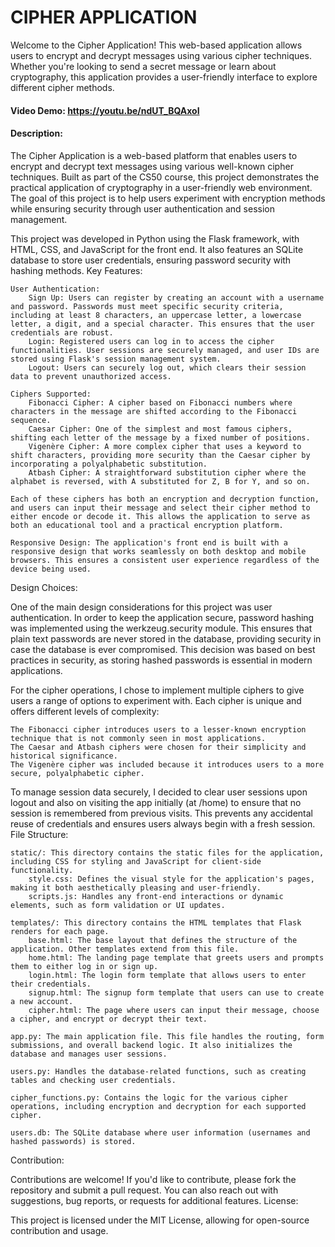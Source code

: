 # CIPHER APPLICATION
Welcome to the Cipher Application! This web-based application allows users to encrypt and decrypt messages using various cipher techniques. Whether you're looking to send a secret message or learn about cryptography, this application provides a user-friendly interface to explore different cipher methods.

#### Video Demo: https://youtu.be/ndUT_BQAxoI
#### Description:

The Cipher Application is a web-based platform that enables users to encrypt and decrypt text messages using various well-known cipher techniques. Built as part of the CS50 course, this project demonstrates the practical application of cryptography in a user-friendly web environment. The goal of this project is to help users experiment with encryption methods while ensuring security through user authentication and session management.

This project was developed in Python using the Flask framework, with HTML, CSS, and JavaScript for the front end. It also features an SQLite database to store user credentials, ensuring password security with hashing methods.
Key Features:

    User Authentication:
        Sign Up: Users can register by creating an account with a username and password. Passwords must meet specific security criteria, including at least 8 characters, an uppercase letter, a lowercase letter, a digit, and a special character. This ensures that the user credentials are robust.
        Login: Registered users can log in to access the cipher functionalities. User sessions are securely managed, and user IDs are stored using Flask's session management system.
        Logout: Users can securely log out, which clears their session data to prevent unauthorized access.

    Ciphers Supported:
        Fibonacci Cipher: A cipher based on Fibonacci numbers where characters in the message are shifted according to the Fibonacci sequence.
        Caesar Cipher: One of the simplest and most famous ciphers, shifting each letter of the message by a fixed number of positions.
        Vigenère Cipher: A more complex cipher that uses a keyword to shift characters, providing more security than the Caesar cipher by incorporating a polyalphabetic substitution.
        Atbash Cipher: A straightforward substitution cipher where the alphabet is reversed, with A substituted for Z, B for Y, and so on.

    Each of these ciphers has both an encryption and decryption function, and users can input their message and select their cipher method to either encode or decode it. This allows the application to serve as both an educational tool and a practical encryption platform.

    Responsive Design: The application's front end is built with a responsive design that works seamlessly on both desktop and mobile browsers. This ensures a consistent user experience regardless of the device being used.

Design Choices:

One of the main design considerations for this project was user authentication. In order to keep the application secure, password hashing was implemented using the werkzeug.security module. This ensures that plain text passwords are never stored in the database, providing security in case the database is ever compromised. This decision was based on best practices in security, as storing hashed passwords is essential in modern applications.

For the cipher operations, I chose to implement multiple ciphers to give users a range of options to experiment with. Each cipher is unique and offers different levels of complexity:

    The Fibonacci cipher introduces users to a lesser-known encryption technique that is not commonly seen in most applications.
    The Caesar and Atbash ciphers were chosen for their simplicity and historical significance.
    The Vigenère cipher was included because it introduces users to a more secure, polyalphabetic cipher.

To manage session data securely, I decided to clear user sessions upon logout and also on visiting the app initially (at /home) to ensure that no session is remembered from previous visits. This prevents any accidental reuse of credentials and ensures users always begin with a fresh session.
File Structure:

    static/: This directory contains the static files for the application, including CSS for styling and JavaScript for client-side functionality.
        style.css: Defines the visual style for the application's pages, making it both aesthetically pleasing and user-friendly.
        scripts.js: Handles any front-end interactions or dynamic elements, such as form validation or UI updates.

    templates/: This directory contains the HTML templates that Flask renders for each page.
        base.html: The base layout that defines the structure of the application. Other templates extend from this file.
        home.html: The landing page template that greets users and prompts them to either log in or sign up.
        login.html: The login form template that allows users to enter their credentials.
        signup.html: The signup form template that users can use to create a new account.
        cipher.html: The page where users can input their message, choose a cipher, and encrypt or decrypt their text.

    app.py: The main application file. This file handles the routing, form submissions, and overall backend logic. It also initializes the database and manages user sessions.

    users.py: Handles the database-related functions, such as creating tables and checking user credentials.

    cipher_functions.py: Contains the logic for the various cipher operations, including encryption and decryption for each supported cipher.

    users.db: The SQLite database where user information (usernames and hashed passwords) is stored.

Contribution:

Contributions are welcome! If you'd like to contribute, please fork the repository and submit a pull request. You can also reach out with suggestions, bug reports, or requests for additional features.
License:

This project is licensed under the MIT License, allowing for open-source contribution and usage.
